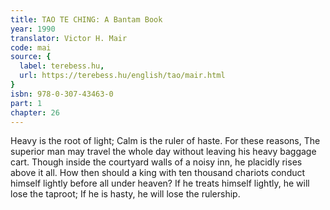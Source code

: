 ```yaml
---
title: TAO TE CHING: A Bantam Book
year: 1990
translator: Victor H. Mair
code: mai
source: {
  label: terebess.hu,
  url: https://terebess.hu/english/tao/mair.html
}
isbn: 978-0-307-43463-0
part: 1
chapter: 26
---
```

Heavy is the root of light;
Calm is the ruler of haste.
For these reasons,
The superior man may travel the whole day without leaving his heavy baggage cart.
Though inside the courtyard walls of a noisy inn,
he placidly rises above it all.
How then should a king with ten thousand chariots conduct himself lightly before all under heaven?
If he treats himself lightly,
he will lose the taproot;
If he is hasty,
he will lose the rulership.